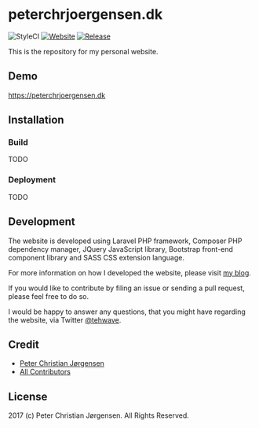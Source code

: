 # peterchrjoergensen.dk

![StyleCI](https://styleci.io/repos/96241363/shield)
[![Website](https://img.shields.io/website-up-down-green-red/https/peterchrjoergensen.dk.svg?label=Website&style=flat-square)](https://peterchrjoergensen.dk/)
[![Release](https://img.shields.io/github/release/tehwave/peterchrjoergensen.dk.svg?label=Release&style=flat-square)](https://github.com/tehwave/peterchrjoergensen.dk/releases)

This is the repository for my personal website.

## Demo

https://peterchrjoergensen.dk

## Installation

### Build

TODO

### Deployment

TODO

## Development

The website is developed using Laravel PHP framework, Composer PHP dependency manager, JQuery JavaScript library, Bootstrap front-end component library and SASS CSS extension language.

For more information on how I developed the website, please visit [my blog](https://peterchrjoergensen.dk/blog/).

If you would like to contribute by filing an issue or sending a pull request, please feel free to do so.

I would be happy to answer any questions, that you might have regarding the website, via Twitter [@tehwave](https://twitter.com/tehwave).

## Credit

- [Peter Christian Jørgensen](https://github.com/tehwave)
- [All Contributors](../../contributors)

## License

2017 (c) Peter Christian Jørgensen. All Rights Reserved.